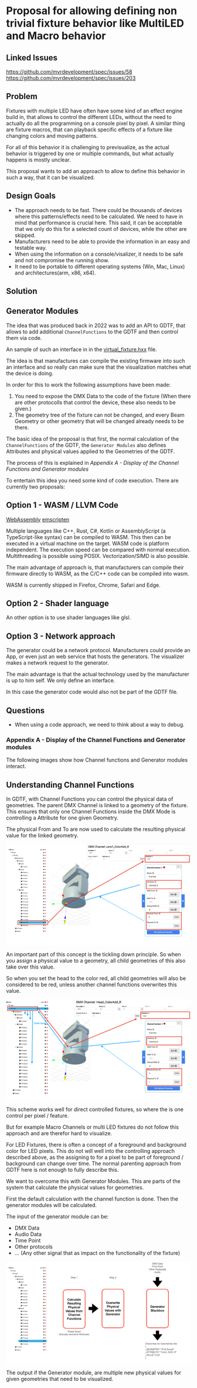 # Proposal for allowing defining non trivial fixture behavior like MultiLED and Macro behavior

## Linked Issues
https://github.com/mvrdevelopment/spec/issues/58
https://github.com/mvrdevelopment/spec/issues/203

## Problem
Fixtures with multiple LED have often have some kind of an effect engine build in, that allows to control the different LEDs, without the need to actually do all the programming on a console pixel by pixel.
A similar thing are fixture macros, that can playback specific effects of a fixture like changing colors and moving patterns.

For all of this behavior it is challenging to previsualize, as the actual behavior is triggered by one or multiple commands, but what actually happens is mostly unclear.

This proposal wants to add an approach to allow to define this behavior in such a way, that it can be visualized.


## Design Goals
- The approach needs to be fast. There could be thousands of devices where this patterns/effects need to be calculated. We need to have in mind that performance is crucial here. This said, it can be acceptable that we only do this for a selected count of devices, while the other are skipped.
- Manufacturers need to be able to provide the information in an easy and testable way. 
- When using the information on a console/visalizer, it needs to be safe and not compromise the running show.
- It need to be portable to different operating systems (Win, Mac, Linux) and architectures(arm, x86, x64).


## Solution

## Generator Modules

The idea that was produced back in 2022 was to add an API to GDTF, that allows to add additional `ChannelFunctions` to the GDTF and then control them via code. 

An sample of such an interface in in the [virtual_fixture.hxx](https://github.com/mvrdevelopment/spec/pull/127/files#diff-da40c861c6a3c4f7ac45148c94c474121411cb38422eb940ed4ca8f390720167) file.

The idea is that manufactures can compile the existing firmware into such an interface and so really can make sure that the visualization matches what the device is doing.

In order for this to work the following assumptions have been made:
1. You need to expose the DMX Data to the code of the fixture (When there are other protocolls that control the device, these also needs to be given.)
1. The geometry tree of the fixture can not be changed, and every Beam Geometry or other geometry that will be changed already needs to be there. 

The basic idea of the proposal is that first, the normal calculation of the `ChannelFunctions` of the GDTF, the `Generator Modules` also defines Attributes and physical values applied to the Geometries of the GDTF.

The process of this is explained in *Appendix A - Display of the Channel Functions and Generator modules*

To entertain this idea you need some kind of code execution. There are currently two proposals:

## Option 1 - WASM / LLVM Code

[WebAssembly](https://webassembly.org)
[emscripten](https://emscripten.org)

Multiple languages like C++, Rust, C#, Kotlin or AssemblyScript (a TypeScript-like syntax) can be compiled to WASM. 
This then can be executed in a virtual machine on the target. WASM code is platform independent. The execution speed can be compared with normal execution. 
Multithreading is possible using POSIX. Vectorization/SIMD is also possible.

The main advantage of approach is, that manufacturers can compile their firmware directly to WASM, as the C/C++ code can be compiled into wasm.

WASM is currently shipped in Firefox, Chrome, Safari and Edge.


## Option 2 - Shader language

An other option is to use shader languages like glsl. 


## Option 3 - Network approach

The generator could be a network protocol. Manufacturers could provide an App, or even just an web service that hosts the generators. The visualizer makes a network request to the generator.

The main advantage is that the actual technology used by the manufacturer is up to him self. We only define an interface.

In this case the generator code would also not be part of the GDTF file. 


## Questions
- When using a code approach, we need to think about a way to debug.


### Appendix A - Display of the Channel Functions and Generator modules

The following images show how Channel functions and Generator modules interact.

## Understanding Channel Functions

In GDTF, with Channel Functions you can control the physical data of geometries. The parent DMX Channel is linked to a geometry of the fixture. This ensures that only one Channel Functions inside the DMX Mode is controlling a Attribute for one given Geometry.

The physical From and To are now used to calculate the resulting physical value for the linked geometry.

![!1_ChannelFunctions](1_ChannelFunctions.png)

An important part of this concept is the tickling down principle. So when you assign a physical value to a geometry, all child geometries of this also take over this value.

So when you set the head to the color red, all child geometries will also be considered to be red, unless another channel functions overwrites this value.

![!2_TickleDown](2_TickleDown.png)

This scheme works well for direct controlled fixtures, so where the is one control per pixel / feature.

But for example Macro Channels or multi LED fixtures do not follow this approach and are therefor hard to visualize.

For LED Fixtures, there is often a concept of a foreground and background color for LED pixels. This do not will well into the controlling approach described above, as the assigning to for a pixel to be part of foreground / background can change over time. The normal parenting approach from GDTF here is not enough to fully describe this.

We want to overcome this with Generator Modules. This are parts of the system that calculate the physical values for geometries.

First the default calculation with the channel function is done. Then the generator modules will be calculated.

The input of the generator module can be:
- DMX Data
- Audio Data
- Time Point
- Other protocols
- ... (Any other signal that as impact on the functionality of the fixture)


![!3_GeneratorIdea](3_GeneratorIdea.png)

The output if the Generator module, are multiple new physical values for given geometries that need to be visualized.